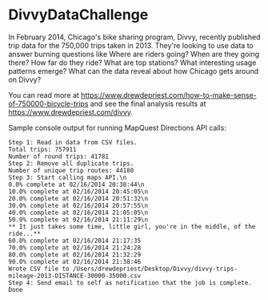 DivvyDataChallenge
==================
In February 2014, Chicago's bike sharing program, Divvy, recently published trip data for the 750,000 trips taken in 2013. They're looking to use data to answer burning questions like Where are riders going? When are they going there? How far do they ride? What are top stations? What interesting usage patterns emerge? What can the data reveal about how Chicago gets around on Divvy?

You can read more at https://www.drewdepriest.com/how-to-make-sense-of-750000-bicycle-trips and see the final analysis results at https://www.drewdepriest.com/divvy.

Sample console output for running MapQuest Directions API calls:

    Step 1: Read in data from CSV files.
    Total trips: 757911
    Number of round trips: 41781
    Step 2: Remove all duplicate trips.
    Number of unique trip routes: 44180
    Step 3: Start calling maps API.\n
    0.0% complete at 02/16/2014 20:38:44\n
    10.0% complete at 02/16/2014 20:45:05\n
    20.0% complete at 02/16/2014 20:51:32\n
    30.0% complete at 02/16/2014 20:57:55\n
    40.0% complete at 02/16/2014 21:05:05\n
    50.0% complete at 02/16/2014 21:11:29\n
    ** It just takes some time, little girl, you're in the middle, of the ride...**
    60.0% complete at 02/16/2014 21:17:35
    70.0% complete at 02/16/2014 21:24:28
    80.0% complete at 02/16/2014 21:32:29
    90.0% complete at 02/16/2014 21:38:46
    Wrote CSV file to /Users/drewdepriest/Desktop/Divvy/divvy-trips-mileage-2013-DISTANCE-30000-35000.csv
    Step 4: Send email to self as notification that the job is complete.
    Done

